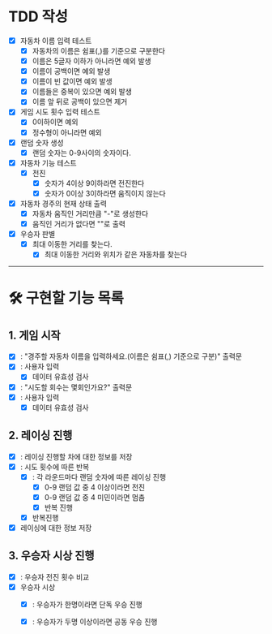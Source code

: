 # TDD 작성
- [x] 자동차 이름 입력 테스트
    - [x] 자동차의 이름은 쉼표(,)를 기준으로 구분한다
    - [x] 이름은 5글자 이하가 아니라면 예외 발생
    - [x] 이름이 공백이면 예외 발생
    - [x] 이름이 빈 값이면 예외 발생
    - [x] 이름들은 중복이 있으면 예외 발생
    - [x] 이름 앞 뒤로 공백이 있으면 제거
- [x] 게임 시도 횟수 입력 테스트
    - [x] 0이하이면 예외
    - [x] 정수형이 아니라면 예외
- [x] 랜덤 숫자 생성
    - [x] 랜덤 숫자는 0-9사이의 숫자이다.
- [x] 자동차 기능 테스트
    - [x] 전진
        - [x] 숫자가 4이상 9이하라면 전진한다
        - [x] 숫자가 0이상 3이하라면 움직이지 않는다
- [x] 자동차 경주의 현재 상태 출력
    - [x] 자동차 움직인 거리만큼 "-"로 생성한다
    - [x] 움직인 거리가 없다면 ""로 출력
- [x] 우승자 판별
    - [x] 최대 이동한 거리를 찾는다.
        - [x] 최대 이동한 거리와 위치가 같은 자동차를 찾는다

---
# 🛠️ 구현할 기능 목록
## 1. 게임 시작
- [x] : "경주할 자동차 이름을 입력하세요.(이름은 쉼표(,) 기준으로 구분)" 출력문
- [x] : 사용자 입력
    - [x] 데이터 유효성 검사
- [x] : "시도할 회수는 몇회인가요?" 출력문
- [x] : 사용자 입력
    -[x] 데이터 유효성 검사
## 2. 레이싱 진행
- [x] : 레이싱 진행할 차에 대한 정보를 저장
- [x] : 시도 횟수에 따른 반복
    - [x] : 각 라운드마다 랜덤 숫자에 따른 레이싱 진행
        - [x] 0-9 랜덤 값 중 4 이상이라면 전진
        - [x] 0-9 랜덤 값 중 4 미민이라면 멈춤
        - [x] 반복 진행
    - [x] 반복진행
- [x] 레이싱에 대한 정보 저장

## 3. 우승자 시상 진행
- [x] : 우승자 전진 횟수 비교
- [x] 우승자 시상
    - [x] : 우승자가 한명이라면 단독 우승 진행
    - [x] : 우승자가 두명 이상이라면 공동 우승 진행

